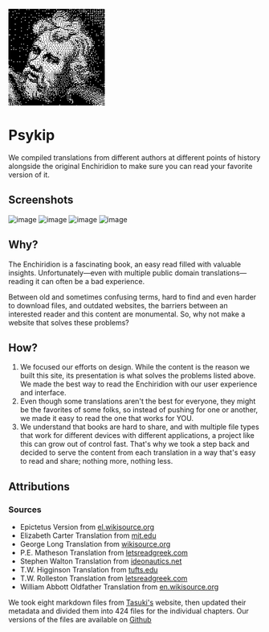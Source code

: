 ![Logo](https://github.com/bdsqqq/psykip/blob/master/public/android-chrome-192x192.png?raw=true)
# Psykip

We compiled translations from different authors at different points of history alongside the original Enchiridion to make sure you can read your favorite version of it.  

## Screenshots
![image](https://user-images.githubusercontent.com/37847523/190242481-d28d11b6-6c28-4d39-9e86-b7033c074789.png)
![image](https://user-images.githubusercontent.com/37847523/190242528-ee616faa-ebd7-458d-bb16-65e18b5835fb.png)
![image](https://user-images.githubusercontent.com/37847523/190242685-2b65fbc8-9025-4c80-b14e-369d8c7bf585.png)
![image](https://user-images.githubusercontent.com/37847523/190242795-5356185e-bbc2-4db9-979a-970332ae10bb.png)


## Why?
The Enchiridion is a fascinating book, an easy read filled with valuable insights. Unfortunately—even with multiple public domain translations—reading it can often be a bad experience. 

Between old and sometimes confusing terms, hard to find and even harder to download files, and outdated websites, the barriers between an interested reader and this content are monumental. So, why not make a website that solves these problems?

## How?
1. We focused our efforts on design. While the content is the reason we built this site, its presentation is what solves the problems listed above. We made the best way to read the Enchiridion with our user experience and interface.
1. Even though some translations aren't the best for everyone, they might be the favorites of some folks, so instead of pushing for one or another, we made it easy to read the one that works for YOU.
1. We understand that books are hard to share, and with multiple file types that work for different devices with different applications, a project like this can grow out of control fast. That's why we took a step back and decided to serve the content from each translation in a way that's easy to read and share; nothing more, nothing less.

## Attributions
### Sources

- Epictetus Version from [el.wikisource.org](https://el.wikisource.org/wiki/%CE%95%CE%B3%CF%87%CE%B5%CE%B9%CF%81%CE%AF%CE%B4%CE%B9%CE%BF%CE%BD)
- Elizabeth Carter Translation from [mit.edu](http://classics.mit.edu/Epictetus/epicench.html)
- George Long Translation from [wikisource.org](http://en.wikisource.org/wiki/Enchiridion)
- P.E. Matheson Translation from [letsreadgreek.com](http://www.letsreadgreek.com/epictetus/mattheson.htm)
- Stephen Walton Translation from [ideonautics.net](http://www.ideonautics.net/manual2.htm)
- T.W. Higginson Translation from [tufts.edu](http://www.perseus.tufts.edu/hopper/text?doc=urn:cts:greekLit:tlg0557.tlg002.perseus-eng2:1)
- T.W. Rolleston Translation from [letsreadgreek.com](http://www.letsreadgreek.com/epictetus/rolleston.htm)
- William Abbott Oldfather Translation from [en.wikisource.org](https://en.wikisource.org/wiki/Epictetus,_the_Discourses_as_reported_by_Arrian,_the_Manual,_and_Fragments/Manual)

We took eight markdown files from [Tasuki's](https://enchiridion.tasuki.org/) website, then updated their metadata and divided them into 424 files for the individual chapters. Our versions of the files are available on [Github](https://github.com/bdsqqq/psykip/tree/master/src/data)
